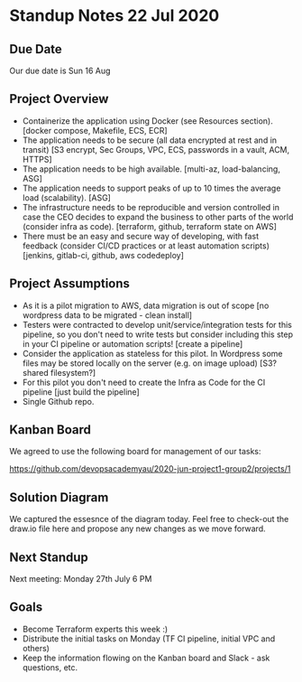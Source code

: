 # Standup Notes 22 Jul 2020

## Due Date
Our due date is Sun 16 Aug

## Project Overview

- Containerize the application using Docker (see Resources section). [docker compose, Makefile, ECS, ECR]
- The application needs to be secure (all data encrypted at rest and in transit) [S3 encrypt, Sec Groups, VPC, ECS, passwords in a vault, ACM, HTTPS]
- The application needs to be high available. [multi-az, load-balancing, ASG]
- The application needs to support peaks of up to 10 times the average load (scalability). [ASG]
- The infrastructure needs to be reproducible and version controlled in case the CEO decides to expand the business to other parts of the world (consider infra as code). [terraform, github, terraform state on AWS]
- There must be an easy and secure way of developing, with fast feedback (consider CI/CD practices or at least automation scripts) [jenkins, gitlab-ci, github, aws codedeploy]

## Project Assumptions

- As it is a pilot migration to AWS, data migration is out of scope [no wordpress data to be migrated - clean install]
- Testers were contracted to develop unit/service/integration tests for this pipeline, so you don't need to write tests but consider including this step in your CI pipeline or automation scripts! [create a pipeline]
- Consider the application as stateless for this pilot. In Wordpress some files may be stored locally on the server (e.g. on image upload) [S3? shared filesystem?]
- For this pilot you don't need to create the Infra as Code for the CI pipeline [just build the pipeline]
- Single Github repo.

## Kanban Board 
We agreed to use the following board for management of our tasks:

https://github.com/devopsacademyau/2020-jun-project1-group2/projects/1

## Solution Diagram
We captured the essesnce of the diagram today.
Feel free to check-out the draw.io file here and propose any new changes as we move forward.

## Next Standup
Next meeting: Monday 27th July 6 PM

## Goals
- Become Terraform experts this week :) 
- Distribute the initial tasks on Monday (TF CI pipeline, initial VPC and others)
- Keep the information flowing on the Kanban board and Slack - ask questions, etc.


